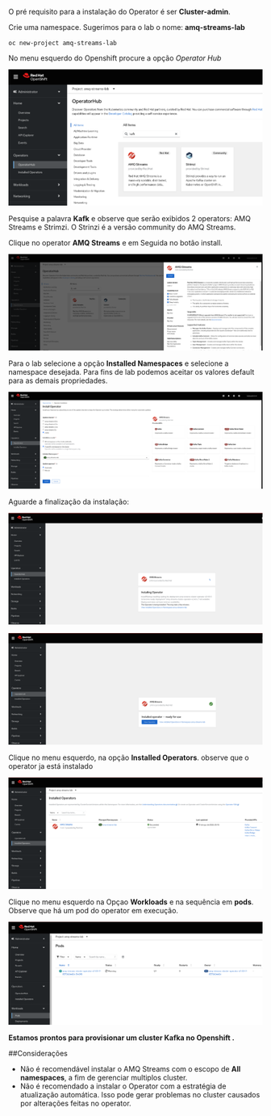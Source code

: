 O pré requisito para a instalação do Operator é ser **Cluster-admin**.

Crie uma namespace. Sugerimos para o lab o nome: **amq-streams-lab**

```
oc new-project amq-streams-lab
```

No menu esquerdo do Openshift procure a opção *Operator Hub*

![Alt text](./images/operator1.png "a title")

Pesquise a palavra **Kafk** e observe que serão exibidos 2 operators: AMQ Streams e Strimzi. O Strinzi é a versão community do AMQ Streams.

Clique no operator **AMQ Streams** e em Seguida no botão install.

![Alt text](./images/operator2.png "a title")

Para o lab selecione a opção **Installed Namespaces** e selecione a namespace desejada. Para fins de lab podemos  aceitar os valores default para as demais propriedades.

![Alt text](./images/operator3.png "a title")

Aguarde a finalização da instalação:

![Alt text](./images/operator4.png "a title")

![Alt text](./images/operator5.png "a title")

Clique no menu esquerdo, na opção **Installed Operators**. observe que o operator ja está instalado

![Alt text](./images/operator6.png "a title")

Clique no menu esquerdo na Opçao **Workloads** e na sequência em **pods**. Observe que há um pod do operator em execução.

![Alt text](./images/operator7.png "a title")

**Estamos prontos para provisionar um cluster Kafka no Openshift .**

##Considerações

- Não é recomendável instalar o AMQ Streams com o escopo de **All namespaces**, a fim de gerenciar multiplos cluster.
- Não é recomendado a instalar o Operator com a estratégia de atualização automática. Isso pode gerar problemas no cluster causados por alterações feitas no operator.